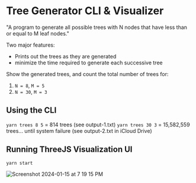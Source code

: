 # Tree Generator CLI & Visualizer

"A program to generate all possible trees with N nodes that have less than or equal to M leaf nodes."

Two major features:
- Prints out the trees as they are generated
- minimize the time required to generate each successive tree

Show the generated trees, and count the total number of trees for:
1) `N = 8`, `M = 5`
2) `N = 30`, `M = 3`

## Using the CLI

`yarn trees 8 5` = 814 trees (see output-1.txt)
`yarn trees 30 3` = 15,582,559 trees... until system failure (see output-2.txt in iCloud Drive)

## Running ThreeJS Visualization UI

`yarn start`

![Screenshot 2024-01-15 at 7 19 15 PM](https://github.com/aaronsmulktis/TreeGenerator/assets/1779579/72a5b282-4074-43bd-b5c4-26fbeda8653c)
